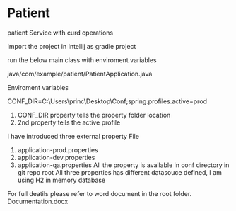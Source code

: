 # Patient
patient Service with curd operations

Import the project in Intellij as gradle project

run the below main class with enviroment variables

java/com/example/patient/PatientApplication.java

Enviroment variables

CONF_DIR=C:\Users\princ\Desktop\Conf;spring.profiles.active=prod

1. CONF_DIR property tells the property folder location
2. 2nd property tells the active profile

I have introduced three external property File
1. application-prod.properties
2. application-dev.properties
3. application-qa.properties
All the property is available in conf directory in git repo root
All three properties has different datasouce defined, I am using H2 in memory database

For full deatils please refer to word document in the root folder.
Documentation.docx




